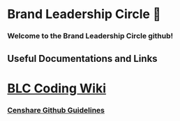 # Brand Leadership Circle 🚀

### Welcome to the Brand Leadership Circle github!

## Useful Documentations and Links 

# <a href="https://github.com/brandleadership/.github/wiki"> BLC Coding Wiki </a>

### <a href="https://brandleadership.atlassian.net/wiki/spaces/GBIN/pages/712146986/Dev+ops+-+GIT"> Censhare Github Guidelines </a>

